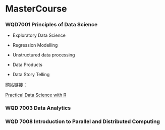 # MasterCourse

### WQD7001 Principles of Data Science

- Exploratory Data Science

- Regression Modelling

- Unstructured data processing

- Data Products

- Data Story Telling


网站链接：

[Practical Data Science with R](https://matthewrenze.com/workshops/practical-data-science-with-r-workshop/)


### WQD 7003 Data Analytics

### WQD 7008 Introduction to Parallel and Distributed Computing



